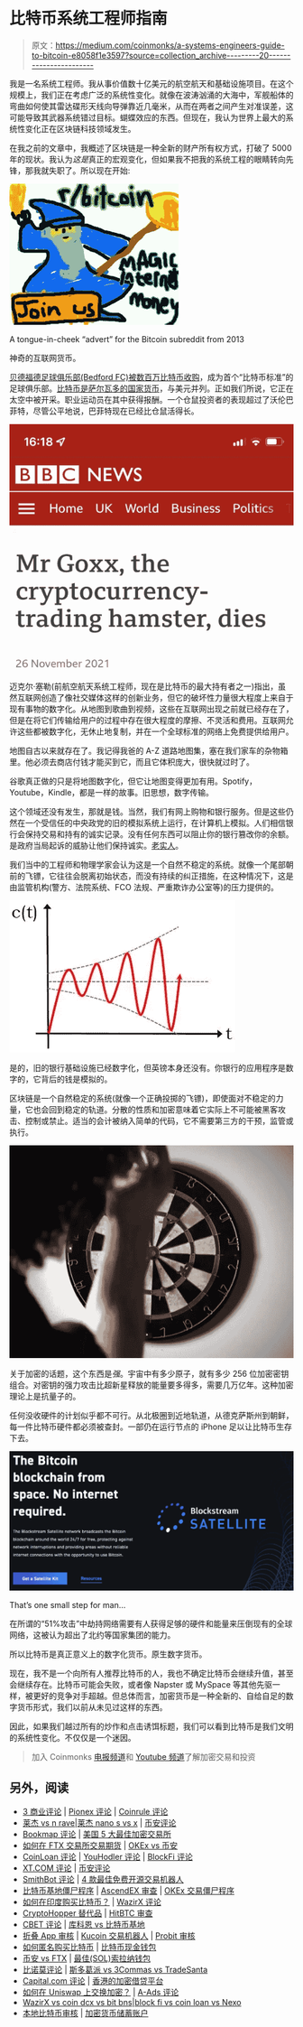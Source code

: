 # 比特币系统工程师指南

> 原文：<https://medium.com/coinmonks/a-systems-engineers-guide-to-bitcoin-e8058f1e3597?source=collection_archive---------20----------------------->

我是一名系统工程师。我从事价值数十亿美元的航空航天和基础设施项目。在这个规模上，我们正在考虑广泛的系统性变化。就像在波涛汹涌的大海中，军舰船体的弯曲如何使其雷达碟形天线向导弹靠近几毫米，从而在两者之间产生对准误差，这可能导致其武器系统错过目标。蝴蝶效应的东西。但现在，我认为世界上最大的系统性变化正在区块链科技领域发生。

在我之前的文章中，我概述了区块链是一种全新的财产所有权方式，打破了 5000 年的现状。我认为*这是*真正的宏观变化，但如果我不把我的系统工程的眼睛转向先锋，那我就失职了。所以现在开始:

![](img/03d099a8de91903a2529a8a32eb1604e.png)

A tongue-in-cheek “advert” for the Bitcoin subreddit from 2013

神奇的互联网货币。

[贝德福德足球俱乐部(Bedford FC)被数百万比特币收购](https://www.bedfordshirelive.co.uk/news/bedfordshire-news/bitcoin-investor-peter-mccormack-announces-6367920)，成为首个“比特币标准”的足球俱乐部。[比特币是萨尔瓦多的国家货币](https://en.wikipedia.org/wiki/El_Salvador#Presidency_of_Nayib_Bukele_since_2019)，与美元并列。正如我们所说，它正在太空中被开采。职业运动员在其中获得报酬。一个仓鼠投资者的表现超过了沃伦巴菲特，尽管公平地说，巴菲特现在已经比仓鼠活得长。

![](img/b656c8dc183d802d823ceed19c4ba8c6.png)

迈克尔·塞勒(前航空航天系统工程师，现在是比特币的最大持有者之一)指出，虽然互联网创造了像社交媒体这样的创新业务，但它的破坏性力量很大程度上来自于现有事物的数字化。从地图到歌曲到视频，这些在互联网出现之前就已经存在了，但是在将它们传输给用户的过程中存在很大程度的摩擦、不灵活和费用。互联网允许这些都被数字化，无休止地复制，并在一个全球标准的网络上免费提供给用户。

地图自古以来就存在了。我记得我爸的 A-Z 道路地图集，塞在我们家车的杂物箱里。他必须去商店付钱才能买到它，而且它体积庞大，很快就过时了。

谷歌真正做的只是将地图数字化，但它让地图变得更加有用。Spotify，Youtube，Kindle，都是一样的故事。旧思想，数字传输。

这个领域还没有发生，那就是钱。当然，我们有网上购物和银行服务。但是这些仍然在一个受信任的中央政党的旧的模拟系统上运行，在计算机上模拟。人们相信银行会保持交易和持有的诚实记录。没有任何东西可以阻止你的银行篡改你的余额。是政府当局起诉的威胁让他们保持诚实。[老实人](https://www.theguardian.com/business/2021/dec/17/hsbc-fined-64m-failures-anti-laundering-fca)。

我们当中的工程师和物理学家会认为这是一个自然不稳定的系统。就像一个尾部朝前的飞镖，它往往会脱离初始状态，而没有持续的纠正措施，在这种情况下，这是由监管机构(警方、法院系统、FCO 法规、严重欺诈办公室等)的压力提供的。

![](img/ac831b45c9c586509d90ccef7b8ebf9a.png)

是的，旧的银行基础设施已经数字化，但英镑本身还没有。你银行的应用程序是数字的，它背后的钱是模拟的。

区块链是一个自然稳定的系统(就像一个正确投掷的飞镖)，即使面对不稳定的力量，它也会回到稳定的轨道。分散的性质和加密意味着它实际上不可能被黑客攻击、控制或禁止。适当的会计被纳入简单的代码，它不需要第三方的干预，监管或执行。

![](img/4b6e4d1d82f23eee23bd3b887ac97143.png)

关于加密的话题，这个东西是*强*。宇宙中有多少原子，就有多少 256 位加密密钥组合。对密钥的强力攻击比超新星释放的能量要多得多，需要几万亿年。这种加密理论上是抗量子的。

任何没收硬件的计划似乎都不可行。从北极圈到近地轨道，从德克萨斯州到朝鲜，每一件比特币硬件都必须被查封。一部仍在运行节点的 iPhone 足以让比特币生存下去。

![](img/15159a259e53c43bce85f0c0062e8a2f.png)

That’s one small step for man…

在所谓的“51%攻击”中劫持网络需要有人获得足够的硬件和能量来压倒现有的全球网络，这被认为超出了北约等国家集团的能力。

所以比特币是真正意义上的数字化货币。原生数字货币。

现在，我不是一个向所有人推荐比特币的人，我也不确定比特币会继续升值，甚至会继续存在。比特币可能会失败，或者像 Napster 或 MySpace 等其他先驱一样，被更好的竞争对手超越。但总体而言，加密货币是一种全新的、自给自足的数字货币形式，我们以前从未见过这样的东西。

因此，如果我们越过所有的炒作和点击诱饵标题，我们可以看到比特币是我们文明的系统性变化。不仅仅是一个迷因。

> 加入 Coinmonks [电报频道](https://t.me/coincodecap)和 [Youtube 频道](https://www.youtube.com/c/coinmonks/videos)了解加密交易和投资

## 另外，阅读

*   [3 商业评论](/coinmonks/3commas-review-an-excellent-crypto-trading-bot-2020-1313a58bec92) | [Pionex 评论](https://coincodecap.com/pionex-review-exchange-with-crypto-trading-bot) | [Coinrule 评论](/coinmonks/coinrule-review-2021-a-beginner-friendly-crypto-trading-bot-daf0504848ba)
*   [莱杰 vs n rave](/coinmonks/ledger-vs-ngrave-zero-7e40f0c1d694)|[莱杰 nano s vs x](/coinmonks/ledger-nano-s-vs-x-battery-hardware-price-storage-59a6663fe3b0) | [币安评论](/coinmonks/binance-review-ee10d3bf3b6e)
*   [Bookmap 评论](https://coincodecap.com/bookmap-review-2021-best-trading-software) | [美国 5 大最佳加密交易所](https://coincodecap.com/crypto-exchange-usa)
*   [如何在 FTX 交易所交易期货](https://coincodecap.com/ftx-futures-trading) | [OKEx vs 币安](https://coincodecap.com/okex-vs-binance)
*   [CoinLoan 评论](https://coincodecap.com/coinloan-review) | [YouHodler 评论](/coinmonks/youhodler-4-easy-ways-to-make-money-98969b9689f2) | [BlockFi 评论](https://coincodecap.com/blockfi-review)
*   [XT.COM 评论](https://coincodecap.com/profittradingapp-for-binance) | [币安评论](https://coincodecap.com/xt-com-review)
*   [SmithBot 评论](https://coincodecap.com/smithbot-review) | [4 款最佳免费开源交易机器人](https://coincodecap.com/free-open-source-trading-bots)
*   [比特币基地僵尸程序](/coinmonks/coinbase-bots-ac6359e897f3) | [AscendEX 审查](/coinmonks/ascendex-review-53e829cf75fa) | [OKEx 交易僵尸程序](/coinmonks/okex-trading-bots-234920f61e60)
*   [如何在印度购买比特币？](/coinmonks/buy-bitcoin-in-india-feb50ddfef94) | [WazirX 评论](/coinmonks/wazirx-review-5c811b074f5b)
*   [CryptoHopper 替代品](/coinmonks/cryptohopper-alternatives-d67287b16d27) | [HitBTC 审查](/coinmonks/hitbtc-review-c5143c5d53c2)
*   [CBET 评论](https://coincodecap.com/cbet-casino-review) | [库科恩 vs 比特币基地](https://coincodecap.com/kucoin-vs-coinbase)
*   [折叠 App 审核](https://coincodecap.com/fold-app-review) | [Kucoin 交易机器人](/coinmonks/kucoin-trading-bot-automate-your-trades-8cf0ca2138e0) | [Probit 审核](https://coincodecap.com/probit-review)
*   [如何匿名购买比特币](https://coincodecap.com/buy-bitcoin-anonymously) | [比特币现金钱包](https://coincodecap.com/bitcoin-cash-wallets)
*   [币安 vs FTX](https://coincodecap.com/binance-vs-ftx) | [最佳(SOL)索拉纳钱包](https://coincodecap.com/solana-wallets)
*   [比诺莫评论](https://coincodecap.com/binomo-review) | [斯多葛派 vs 3Commas vs TradeSanta](https://coincodecap.com/stoic-vs-3commas-vs-tradesanta)
*   [Capital.com 评论](https://coincodecap.com/capital-com-review) | [香港的加密借贷平台](https://coincodecap.com/crypto-lending-hong-kong)
*   [如何在 Uniswap 上交换加密？](https://coincodecap.com/swap-crypto-on-uniswap) | [A-Ads 评论](https://coincodecap.com/a-ads-review)
*   [WazirX vs coin dcx vs bit bns](/coinmonks/wazirx-vs-coindcx-vs-bitbns-149f4f19a2f1)|[block fi vs coin loan vs Nexo](/coinmonks/blockfi-vs-coinloan-vs-nexo-cb624635230d)
*   [本地比特币审核](/coinmonks/localbitcoins-review-6cc001c6ed56) | [加密货币储蓄账户](https://coincodecap.com/cryptocurrency-savings-accounts)